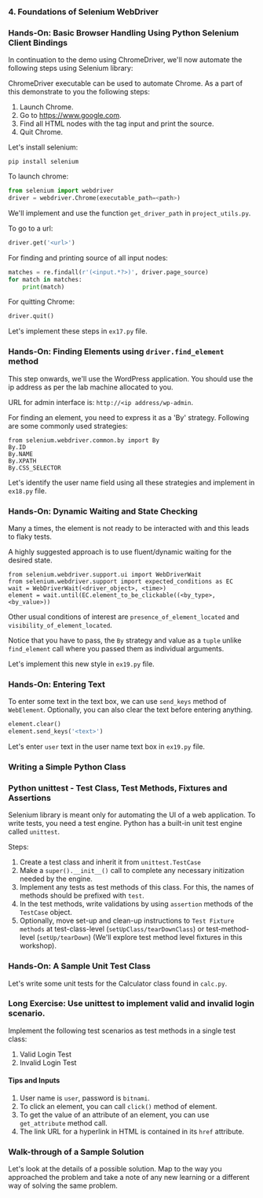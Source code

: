 ### 4. Foundations of Selenium WebDriver

### Hands-On: Basic Browser Handling Using Python Selenium Client Bindings

In continuation to the demo using ChromeDriver, we'll now automate the following steps using Selenium library:

ChromeDriver executable can be used to automate Chrome. As a part of this demonstrate to you the following steps:

1. Launch Chrome.
2. Go to https://www.google.com.
3. Find all HTML nodes with the tag input and print the source.
4. Quit Chrome.

Let's install selenium:

```
pip install selenium
```

To launch chrome:

```python
from selenium import webdriver
driver = webdriver.Chrome(executable_path=<path>)
```

We'll implement and use the function `get_driver_path` in `project_utils.py`.

To go to a url:

```python
driver.get('<url>')
```

For finding and printing source of all input nodes:

```python
matches = re.findall(r'(<input.*?>)', driver.page_source)
for match in matches:
    print(match)
```

For quitting Chrome:

```python
driver.quit()
```

Let's implement these steps in `ex17.py` file.

### Hands-On: Finding Elements using `driver.find_element` method

This step onwards, we'll use the WordPress application. You should use the ip address as per the lab machine allocated to you.

URL for admin interface is: `http://<ip address/wp-admin`.

For finding an element, you need to express it as a 'By' strategy. Following are some commonly used strategies:

```
from selenium.webdriver.common.by import By
By.ID
By.NAME
By.XPATH
By.CSS_SELECTOR
```

Let's identify the user name field using all these strategies and implement in `ex18.py` file.

### Hands-On: Dynamic Waiting and State Checking

Many a times, the element is not ready to be interacted with and this leads to flaky tests.

A highly suggested approach is to use fluent/dynamic waiting for the desired state.

```
from selenium.webdriver.support.ui import WebDriverWait
from selenium.webdriver.support import expected_conditions as EC
wait = WebDriverWait(<driver_object>, <time>)
element = wait.until(EC.element_to_be_clickable((<by_type>, <by_value>))
```

Other usual conditions of interest are `presence_of_element_located` and `visibility_of_element_located`.

Notice that you have to pass, the `By` strategy and value as a `tuple` unlike `find_element` call where you passed them as individual arguments.

Let's implement this new style in `ex19.py` file.

### Hands-On: Entering Text

To enter some text in the text box, we can use `send_keys` method of `WebElement`. Optionally, you can also clear the text before entering anything.

```python
element.clear()
element.send_keys('<text>')
```

Let's enter `user` text in the user name text box in `ex19.py` file.

### Writing a Simple Python Class



### Python unittest - Test Class, Test Methods, Fixtures and Assertions

Selenium library is meant only for automating the UI of a web application. To write tests, you need a test engine. Python has a built-in unit test engine called `unittest`.

Steps:
1. Create a test class and inherit it from `unittest.TestCase`
2. Make a `super().__init__()` call to complete any necessary initization needed by the engine.
2. Implement any tests as test methods of this class. For this, the names of methods should be prefixed with `test`.
4. In the test methods, write validations by using `assertion` methods of the `TestCase` object.
5. Optionally, move set-up and clean-up instructions to `Test Fixture methods` at test-class-level (`setUpClass/tearDownClass`) or test-method-level (`setUp/tearDown`) (We'll explore test method level fixtures in this workshop).

### Hands-On: A Sample Unit Test Class

Let's write some unit tests for the Calculator class found in `calc.py`.

### Long Exercise: Use unittest to implement valid and invalid login scenario.

Implement the following test scenarios as test methods in a single test class:
1. Valid Login Test
2. Invalid Login Test

#### Tips and Inputs
1. User name is `user`, password is `bitnami`.
2. To click an element, you can call `click()` method of element.
3. To get the value of an attribute of an element, you can use `get_attribute` method call.
4. The link URL for a hyperlink in HTML is contained in its `href` attribute.

### Walk-through of a Sample Solution
Let's look at the details of a possible solution. Map to the way you approached the problem and take a note of any new learning or a different way of solving the same problem.

